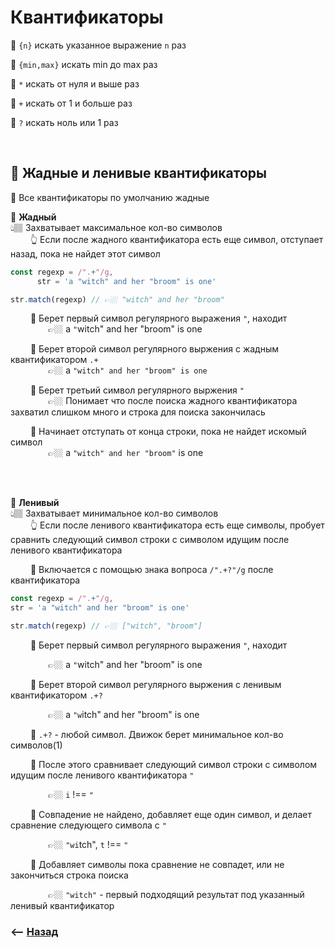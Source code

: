 # Квантификаторы

💠 `{n}` искать указанное выражение `n` раз

💠 `{min,max}` искать min до max раз

💠 `*` искать от нуля и выше раз

💠 `+` искать от 1 и больше раз

💠 `?` искать ноль или 1 раз

<br>

## 🚩 Жадные и ленивые квантификаторы

🛑 Все квантификаторы по умолчанию жадные

💠 **Жадный**  
👆🏽 Захватывает максимальное кол-во символов  
    &emsp;&emsp; 👆 Если после жадного квантификатора есть еще символ, отступает назад, пока не найдет этот символ    

```javascript
const regexp = /".+"/g,
      str = 'a "witch" and her "broom" is one'

str.match(regexp) // 👉🏼 "witch" and her "broom"
```

&emsp;&emsp; 🎯 Берет первый символ регулярного выражения `"`, находит    
&emsp;&emsp;&emsp;&emsp; 👉🏼 a `"`witch" and her "broom" is one

&emsp;&emsp; 🎯 Берет второй символ регулярного выржения с жадным квантификатором `.+`  
&emsp;&emsp;&emsp;&emsp; 👉🏼 a `"witch" and her "broom" is one`

&emsp;&emsp; 🎯 Берет третьий символ регулярного выржения `"`  
&emsp;&emsp;&emsp;&emsp; 👉🏼 Понимает что после поиска жадного квантификатора захватил слишком много и строка для поиска закончилась

&emsp;&emsp; 🎯 Начинает отступать от конца строки, пока не найдет искомый символ  
&emsp;&emsp;&emsp;&emsp; 👉🏼 a `"witch" and her "broom"` is one

<br><br>

💠 **Ленивый**  
👆🏽 Захватывает минимальное кол-во символов  
&emsp;&emsp; 👆 Если после ленивого квантификатора есть еще символы, пробует сравнить следующий символ строки с символом идущим после ленивого квантификатора     

&emsp;&emsp; 🔹 Включается с помощью знака вопроса `/".+?"/g` после квантификатора       

```javascript
const regexp = /".+"/g,
str = 'a "witch" and her "broom" is one'

str.match(regexp) // 👉🏼 ["witch", "broom"]
``` 

&emsp;&emsp; 🎯 Берет первый символ регулярного выражения `"`, находит

&emsp;&emsp;&emsp;&emsp; 👉🏼 a `"`witch" and her "broom" is one

&emsp;&emsp; 🎯 Берет второй символ регулярного выржения с ленивым квантификатором `.+?`

&emsp;&emsp;&emsp;&emsp; 👉🏼 a `"w`itch" and her "broom" is one

&emsp;&emsp; 🎯 `.+?` - любой символ. Движок берет минимальное кол-во символов(1)

&emsp;&emsp; 🎯 После этого сравнивает следующий символ строки с символом идущим после ленивого квантификатора `"`

&emsp;&emsp;&emsp;&emsp; 👉🏼 `i` !== `"`

&emsp;&emsp; 🎯 Совпадение не найдено, добавляет еще один символ, и делает сравнение следующего символа с `"`

&emsp;&emsp;&emsp;&emsp; 👉🏼 `"wi`tch", `t` !== `"`

&emsp;&emsp; 🎯 Добавляет символы пока сравнение не совпадет, или не закончиться строка поиска

&emsp;&emsp;&emsp;&emsp; 👉🏼 `"witch"` - первый подходящий результат под указанный ленивый квантификатор  

### ⟵ **<a href="../../readme.md">Назад</a>**